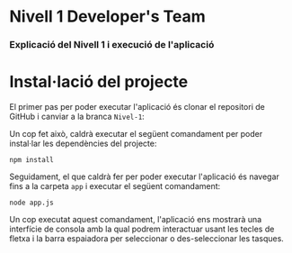 # Nivell 1 Developer's Team

### Explicació del Nivell 1 i execució de l'aplicació

# Instal·lació del projecte

El primer pas per poder executar l'aplicació és clonar el repositori de GitHub i canviar a la branca `Nivel-1`:

Un cop fet això, caldrà executar el següent comandament per poder instal·lar les dependències del projecte:

`npm install`

Seguidament, el que caldrà fer per poder executar l'aplicació és navegar fins a la carpeta `app` i executar el següent comandament:

`node app.js`

Un cop executat aquest comandament, l'aplicació ens mostrarà una interfície de consola amb la qual podrem interactuar usant les tecles de fletxa i la barra espaiadora per seleccionar o des-seleccionar les tasques.
